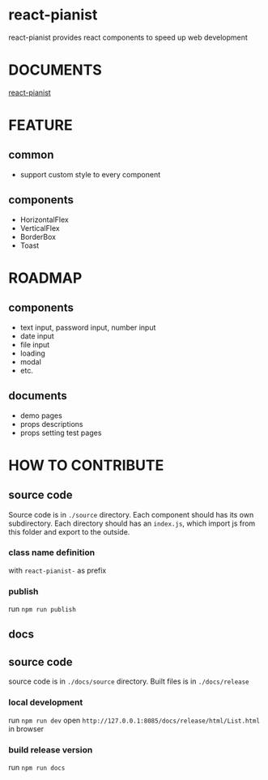 # react-pianist

react-pianist provides react components to speed up web development

# DOCUMENTS

[react-pianist](https://vivaxy.github.io/react-pianist)

# FEATURE

## common
- support custom style to every component

## components
- HorizontalFlex
- VerticalFlex
- BorderBox
- Toast

# ROADMAP

## components
- text input, password input, number input
- date input
- file input
- loading
- modal
- etc.

## documents
- demo pages
- props descriptions
- props setting test pages

# HOW TO CONTRIBUTE

## source code

Source code is in `./source` directory. Each component should has its own subdirectory.
Each directory should has an `index.js`, which import js from this folder and export to the outside.

### class name definition

with `react-pianist-` as prefix

### publish

run `npm run publish`

## docs

## source code

source code is in `./docs/source` directory. Built files is in `./docs/release`

### local development

run `npm run dev`
open `http://127.0.0.1:8085/docs/release/html/List.html` in browser

### build release version

run `npm run docs`
